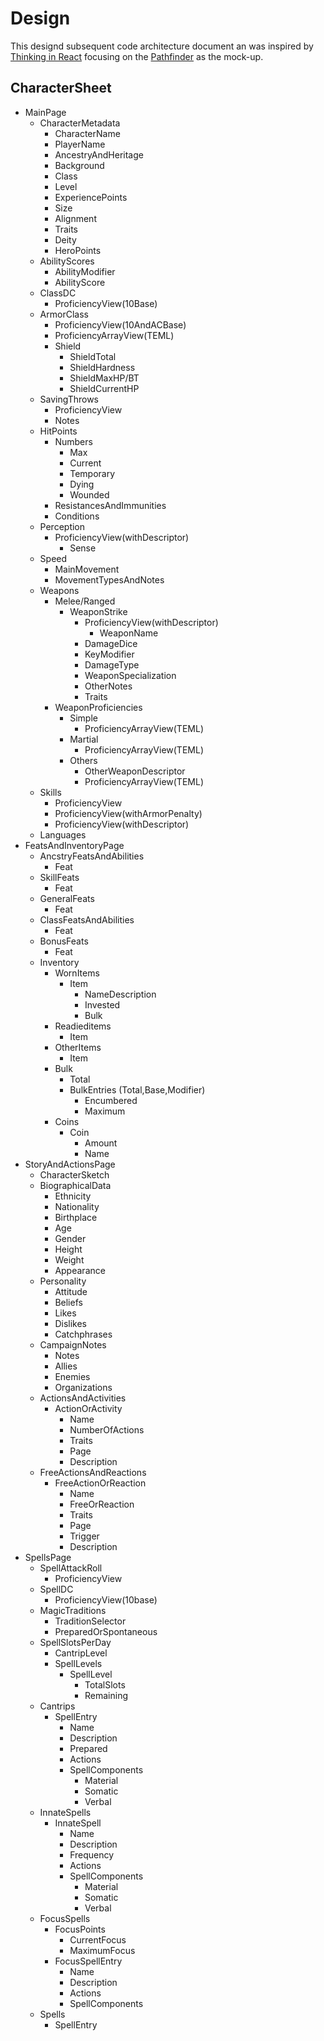 # Design

This designd subsequent code architecture document an was inspired by [Thinking in React](https://reactjs.org/docs/thinking-in-react.html) focusing on the [Pathfinder](https://paizo.s3-us-west-2.amazonaws.com/PZO2101-CharacterSheet-Color.pdf) as the mock-up.

## CharacterSheet

-   MainPage
    -   CharacterMetadata
        -   CharacterName
        -   PlayerName
        -   AncestryAndHeritage
        -   Background
        -   Class
        -   Level
        -   ExperiencePoints
        -   Size
        -   Alignment
        -   Traits
        -   Deity
        -   HeroPoints
    -   AbilityScores
        -   AbilityModifier
        -   AbilityScore
    -   ClassDC
        -   ProficiencyView(10Base)
    -   ArmorClass
        -   ProficiencyView(10AndACBase)
        -   ProficiencyArrayView(TEML)
        -   Shield
            -   ShieldTotal
            -   ShieldHardness
            -   ShieldMaxHP/BT
            -   ShieldCurrentHP
    -   SavingThrows
        -   ProficiencyView
        -   Notes
    -   HitPoints
        -   Numbers
            -   Max
            -   Current
            -   Temporary
            -   Dying
            -   Wounded
        -   ResistancesAndImmunities
        -   Conditions
    -   Perception
        -   ProficiencyView(withDescriptor)
            -   Sense
    -   Speed
        -   MainMovement
        -   MovementTypesAndNotes
    -   Weapons
        -   Melee/Ranged
            -   WeaponStrike
                -   ProficiencyView(withDescriptor)
                    -   WeaponName
                -   DamageDice
                -   KeyModifier
                -   DamageType
                -   WeaponSpecialization
                -   OtherNotes
                -   Traits
        -   WeaponProficiencies
            -   Simple
                -   ProficiencyArrayView(TEML)
            -   Martial
                -   ProficiencyArrayView(TEML)
            -   Others
                -   OtherWeaponDescriptor
                -   ProficiencyArrayView(TEML)
    -   Skills
        -   ProficiencyView
        -   ProficiencyView(withArmorPenalty)
        -   ProficiencyView(withDescriptor)
    -   Languages
-   FeatsAndInventoryPage
    -   AncstryFeatsAndAbilities
        -   Feat
    -   SkillFeats
        -   Feat
    -   GeneralFeats
        -   Feat
    -   ClassFeatsAndAbilities
        -   Feat
    -   BonusFeats
        -   Feat
    -   Inventory
        -   WornItems
            -   Item
                -   NameDescription
                -   Invested
                -   Bulk
        -   Readieditems
            -   Item
        -   OtherItems
            -   Item
        -   Bulk
            -   Total
            -   BulkEntries (Total,Base,Modifier)
                -   Encumbered
                -   Maximum
        -   Coins
            -   Coin
                -   Amount
                -   Name
-   StoryAndActionsPage
    -   CharacterSketch
    -   BiographicalData
        -   Ethnicity
        -   Nationality
        -   Birthplace
        -   Age
        -   Gender
        -   Height
        -   Weight
        -   Appearance
    -   Personality
        -   Attitude
        -   Beliefs
        -   Likes
        -   Dislikes
        -   Catchphrases
    -   CampaignNotes
        -   Notes
        -   Allies
        -   Enemies
        -   Organizations
    -   ActionsAndActivities
        -   ActionOrActivity
            -   Name
            -   NumberOfActions
            -   Traits
            -   Page
            -   Description
    -   FreeActionsAndReactions
        -   FreeActionOrReaction
            -   Name
            -   FreeOrReaction
            -   Traits
            -   Page
            -   Trigger
            -   Description
-   SpellsPage
    -   SpellAttackRoll
        -   ProficiencyView
    -   SpellDC
        -   ProficiencyView(10base)
    -   MagicTraditions
        -   TraditionSelector
        -   PreparedOrSpontaneous
    -   SpellSlotsPerDay
        -   CantripLevel
        -   SpellLevels
            -   SpellLevel
                -   TotalSlots
                -   Remaining
    -   Cantrips
        -   SpellEntry
            -   Name
            -   Description
            -   Prepared
            -   Actions
            -   SpellComponents
                -   Material
                -   Somatic
                -   Verbal
    -   InnateSpells
        -   InnateSpell
            -   Name
            -   Description
            -   Frequency
            -   Actions
            -   SpellComponents
                -   Material
                -   Somatic
                -   Verbal
    -   FocusSpells
        -   FocusPoints
            -   CurrentFocus
            -   MaximumFocus
        -   FocusSpellEntry
            -   Name
            -   Description
            -   Actions
            -   SpellComponents
    -   Spells
        -   SpellEntry
